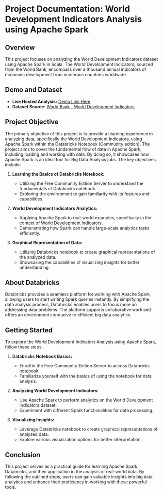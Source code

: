 # Project Documentation: World Development Indicators Analysis using Apache Spark

## Overview
This project focuses on analyzing the World Development Indicators dataset using Apache Spark in Scala. The World Development Indicators, sourced from the World Bank, encompass over a thousand annual indicators of economic development from numerous countries worldwide.

## Demo and Dataset
- **Live Hosted Analysis:** [Demo Link Here](https://databricks-prod-cloudfront.cloud.databricks.com/public/4027ec902e239c93eaaa8714f173bcfc/3700805751791550/2713718329253533/179088191388412/latest.html)
- **Dataset Source:** [World Bank - World Development Indicators](https://www.kaggle.com/datasets/kaggle/world-development-indicators)

## Project Objective
The primary objective of this project is to provide a learning experience in analyzing data, specifically the World Development Indicators, using Apache Spark within the Databricks Notebook (Community edition). The project aims to cover the fundamental flow of data in Apache Spark, including loading and working with data. By doing so, it showcases how Apache Spark is an ideal tool for Big Data Analysis jobs. The key objectives include:

1. **Learning the Basics of Databricks Notebook:**
   - Utilizing the Free Community Edition Server to understand the fundamentals of Databricks notebook.
   - Exploring the environment to gain familiarity with its features and capabilities.

2. **World Development Indicators Analytics:**
   - Applying Apache Spark to real-world examples, specifically in the context of World Development Indicators.
   - Demonstrating how Spark can handle large-scale analytics tasks efficiently.

3. **Graphical Representation of Data:**
   - Utilizing Databricks notebook to create graphical representations of the analyzed data.
   - Showcasing the capabilities of visualizing insights for better understanding.

## About Databricks
Databricks provides a seamless platform for working with Apache Spark, allowing users to start writing Spark queries instantly. By simplifying the data analysis process, Databricks enables users to focus more on addressing data problems. The platform supports collaborative work and offers an environment conducive to efficient big data analytics.

## Getting Started
To explore the World Development Indicators Analysis using Apache Spark, follow these steps:

1. **Databricks Notebook Basics:**
   - Enroll in the Free Community Edition Server to access Databricks notebook.
   - Familiarize yourself with the basics of using the notebook for data analysis.

2. **Analyzing World Development Indicators:**
   - Use Apache Spark to perform analytics on the World Development Indicators dataset.
   - Experiment with different Spark functionalities for data processing.

3. **Visualizing Insights:**
   - Leverage Databricks notebook to create graphical representations of analyzed data.
   - Explore various visualization options for better interpretation.

## Conclusion
This project serves as a practical guide for learning Apache Spark, Databricks, and their application in the analysis of real-world data. By following the outlined steps, users can gain valuable insights into big data analytics and enhance their proficiency in working with these powerful tools.
